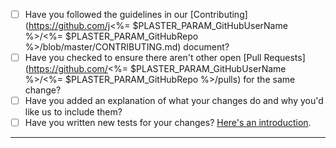 - [ ] Have you followed the guidelines in our [Contributing](https://github.com/j<%= $PLASTER_PARAM_GitHubUserName %>/<%= $PLASTER_PARAM_GitHubRepo %>/blob/master/CONTRIBUTING.md) document?
- [ ] Have you checked to ensure there aren't other open [Pull Requests](https://github.com/<%= $PLASTER_PARAM_GitHubUserName %>/<%= $PLASTER_PARAM_GitHubRepo %>/pulls) for the same change?
- [ ] Have you added an explanation of what your changes do and why you'd like us to include them?
- [ ] Have you written new tests for your changes? [Here's an introduction](https://help.github.com/articles/creating-a-pull-request/).

-----